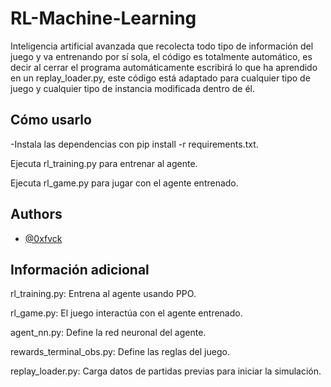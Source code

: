 # RL-Machine-Learning

Inteligencia artificial avanzada que recolecta todo tipo de información del juego y va entrenando por sí sola, el código es totalmente automático, es decir al cerrar el programa automáticamente escribirá lo que ha aprendido en un replay_loader.py, este código está adaptado para cualquier tipo de juego y cualquier tipo de instancia modificada dentro de él.
## Cómo usarlo

-Instala las dependencias con pip install -r requirements.txt.

Ejecuta rl_training.py para entrenar al agente.

Ejecuta rl_game.py para jugar con el agente entrenado.


## Authors

- [@0xfvck](https://github.com/0xfvck)


## Información adicional

rl_training.py: Entrena al agente usando PPO.

rl_game.py: El juego interactúa con el agente entrenado.

agent_nn.py: Define la red neuronal del agente.

rewards_terminal_obs.py: Define las reglas del juego.

replay_loader.py: Carga datos de partidas previas para iniciar la simulación.
